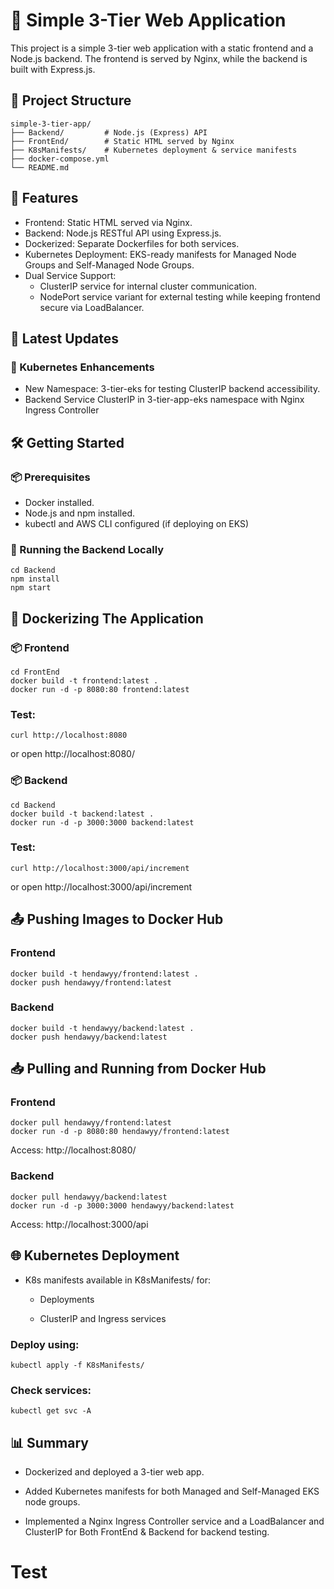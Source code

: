 # 📖 Simple 3-Tier Web Application

This project is a simple 3-tier web application with a static frontend and a Node.js backend. The frontend is served by Nginx, while the backend is built with Express.js.

## 📂 Project Structure
```
simple-3-tier-app/
├── Backend/         # Node.js (Express) API
├── FrontEnd/        # Static HTML served by Nginx
├── K8sManifests/    # Kubernetes deployment & service manifests
├── docker-compose.yml
└── README.md
```

## 🚀 Features

   - Frontend: Static HTML served via Nginx.
   - Backend: Node.js RESTful API using Express.js.
   - Dockerized: Separate Dockerfiles for both services.
   - Kubernetes Deployment: EKS-ready manifests for Managed Node Groups and Self-Managed Node Groups.
   - Dual Service Support:
        - ClusterIP service for internal cluster communication.
        - NodePort service variant for external testing while keeping frontend secure via LoadBalancer.

## 📝 Latest Updates
###  📌 Kubernetes Enhancements

- New Namespace: 3-tier-eks for testing ClusterIP backend accessibility.
- Backend Service ClusterIP in 3-tier-app-eks namespace with Nginx Ingress Controller

## 🛠 Getting Started
### 📦 Prerequisites

- Docker installed.
- Node.js and npm installed.
- kubectl and AWS CLI configured (if deploying on EKS)

### 📌 Running the Backend Locally
```
cd Backend
npm install
npm start
```
## 🐳 Dockerizing The Application
### 📦 Frontend
```
cd FrontEnd
docker build -t frontend:latest .
docker run -d -p 8080:80 frontend:latest
```
### Test:
```
curl http://localhost:8080
```
or open http://localhost:8080/

### 📦 Backend
```
cd Backend
docker build -t backend:latest .
docker run -d -p 3000:3000 backend:latest
```
### Test:
```
curl http://localhost:3000/api/increment
```
or open http://localhost:3000/api/increment

## 📤 Pushing Images to Docker Hub
### Frontend
```
docker build -t hendawyy/frontend:latest .
docker push hendawyy/frontend:latest
```
### Backend
```
docker build -t hendawyy/backend:latest .
docker push hendawyy/backend:latest
```
## 📥 Pulling and Running from Docker Hub
### Frontend
```
docker pull hendawyy/frontend:latest
docker run -d -p 8080:80 hendawyy/frontend:latest
```
Access: http://localhost:8080/
### Backend
```
docker pull hendawyy/backend:latest
docker run -d -p 3000:3000 hendawyy/backend:latest
```
Access: http://localhost:3000/api
## 🌐 Kubernetes Deployment

- K8s manifests available in K8sManifests/ for:

    - Deployments

    - ClusterIP and Ingress services

### Deploy using:
```
kubectl apply -f K8sManifests/
```
### Check services:
```
kubectl get svc -A
```
## 📊 Summary

- Dockerized and deployed a 3-tier web app.

- Added Kubernetes manifests for both Managed and Self-Managed EKS node groups.

- Implemented a Nginx Ingress Controller service and a LoadBalancer and ClusterIP for Both FrontEnd & Backend for backend testing.
# Test
